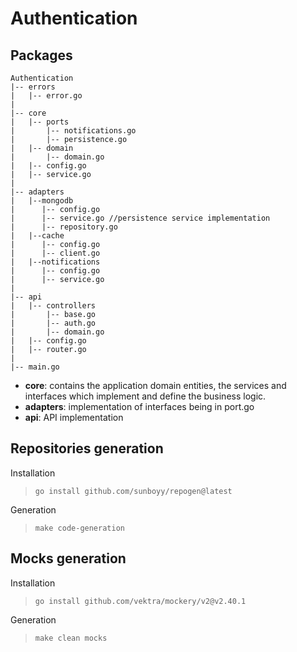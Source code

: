 # Authentication
## Packages
```
Authentication
|-- errors
|   |-- error.go
|
|-- core
|   |-- ports
|       |-- notifications.go
|       |-- persistence.go
|   |-- domain
|       |-- domain.go
|   |-- config.go
|   |-- service.go
|
|-- adapters
|   |--mongodb
|      |-- config.go
|      |-- service.go //persistence service implementation
|      |-- repository.go
|   |--cache
|      |-- config.go
|      |-- client.go 
|   |--notifications
|      |-- config.go
|      |-- service.go 
|
|-- api
|   |-- controllers
|       |-- base.go
|       |-- auth.go
|       |-- domain.go
|   |-- config.go
|   |-- router.go
|
|-- main.go
```

- **core**: contains the application domain entities, the services and interfaces which implement and define the business logic.
- **adapters**: implementation of interfaces being in port.go
- **api**: API implementation

## Repositories generation

Installation 
>`go install github.com/sunboyy/repogen@latest`

Generation
>`make code-generation`

## Mocks generation
Installation
>`go install github.com/vektra/mockery/v2@v2.40.1`

Generation
>`make clean mocks`
